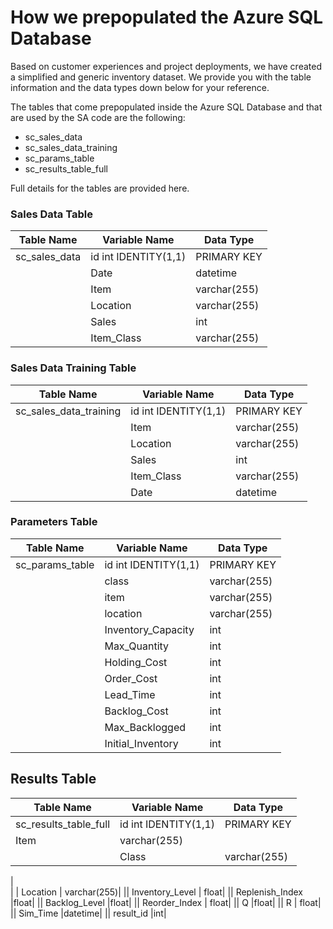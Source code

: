 # How we prepopulated the Azure SQL Database  

Based on customer experiences and project deployments, we have created a simplified and generic inventory dataset. We provide you with the table information and the data types down below for your reference.  


The tables that come prepopulated inside the Azure SQL Database and that are used by the SA code are the following:

- sc_sales_data
- sc_sales_data_training
- sc_params_table 
- sc_results_table_full

Full details for the tables are provided here.

### Sales Data Table

| Table Name | Variable Name | Data Type |
| ----------- | ------------ | ----------|
| sc_sales_data | id int IDENTITY(1,1) | PRIMARY KEY|
|                | Date | datetime|
|               | Item | varchar(255)|
|                | Location |  varchar(255)|
|                | Sales | int|
|                | Item_Class | varchar(255)|

### Sales Data Training Table

| Table Name | Variable Name | Data Type |
| ----------- | ------------ | ----------|
| sc_sales_data_training | id int IDENTITY(1,1) | PRIMARY KEY|
|               | Item | varchar(255)|
|                | Location |  varchar(255)|
|                | Sales | int|
|                | Item_Class | varchar(255)|
|                | Date | datetime|


### Parameters Table

| Table Name | Variable Name | Data Type |
| ----------- | ------------ | ----------|
| sc_params_table | id int IDENTITY(1,1) | PRIMARY KEY|
|                | class | varchar(255)|
|               | item | varchar(255)|
|                | location |  varchar(255)|
| |  Inventory_Capacity |int|
||    Max_Quantity |int|
||    Holding_Cost |int|
||    Order_Cost |int|
||    Lead_Time |int|
||    Backlog_Cost | int|
||    Max_Backlogged | int|  
||    Initial_Inventory | int|


## Results Table

| Table Name | Variable Name | Data Type |
| ----------- | ------------ | ----------|
| sc_results_table_full | id int IDENTITY(1,1) | PRIMARY KEY|
   | Item | varchar(255)|
|                | Class | varchar(255)|
|               
|                | Location |  varchar(255)|
|| Inventory_Level | float|
||    Replenish_Index |float|
||    Backlog_Level |float|
||    Reorder_Index | float|
||    Q |float|
||    R | float|
||    Sim_Time |datetime|
||    result_id |int|

